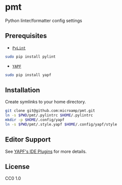 pmt
===

Python linter/formatter config settings

Prerequisites
-------------

* [`PyLint`](https://www.logilab.org/project/pylint)
```bash
sudo pip install pylint
```
* [`YAPF`](https://github.com/google/yapf)
```bash
sudo pip install yapf
```

Installation
------------

Create symlinks to your home directory.

```bash
git clone git@github.com:microamp/pmt.git
ln -s $PWD/pmt/.pylintrc $HOME/.pylintrc
mkdir -p $HOME/.config/yapf
ln -s $PWD/pmt/.style.yapf $HOME/.config/yapf/style
```

Editor Support
--------------

See [YAPF's IDE Plugins](https://github.com/google/yapf/blob/master/plugins/README.rst) for more details.


License
-------

CC0 1.0
